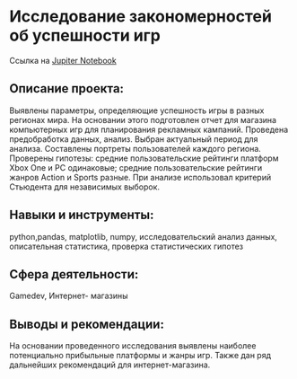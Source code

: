 # Исследование закономерностей об успешности игр
Ссылка на [Jupiter Notebook](https://github.com/AnastasiaKoshk/Yandex.Practicum.Portfolio/blob/main/GameDevIndustryAnalysis/GameAnalysis.ipynb)

## Описание проекта:
Выявлены параметры, определяющие успешность игры в разных регионах мира. На основании этого подготовлен отчет для магазина компьютерных игр для планирования рекламных кампаний. Проведена предобработка данных, анализ. Выбран актуальный период для анализа. Составлены портреты пользователей каждого региона. Проверены
гипотезы: средние пользовательские рейтинги платформ Xbox One и PC одинаковые;
средние пользовательские рейтинги жанров Action и Sports разные. При анализе использовал критерий Стьюдента для независимых выборок.

## Навыки и инструменты:
python,pandas, matplotlib, numpy, исследовательский анализ данных, описательная статистика, проверка статистических гипотез

## Сфера деятельности:
Gamedev, Интернет- магазины

## Выводы и рекомендации:

На основании проведенного исследования выявлены наиболее потенциально прибыльные платформы и жанры игр. Также дан ряд дальнейших рекомендаций для интернет-магазина.
